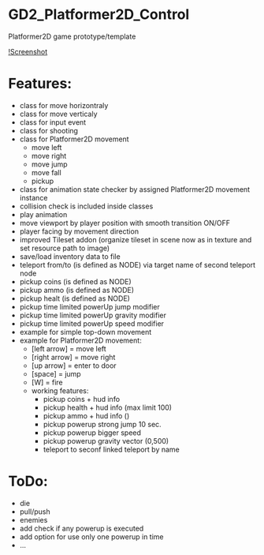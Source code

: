 # GD2_Platformer2D_Control

Platformer2D game prototype/template

[!Screenshot](../master/screenshots/AGFX_Platform2D_screen1.PNG)

# Features:

- class for move horizontraly
- class for move verticaly
- class for input event
- class for shooting
- class for Platformer2D movement
    - move left
    - move right
    - move jump
    - move fall
    - pickup
- class for animation state checker by assigned Platformer2D movement instance
- collision check is included inside classes
- play animation
- move viewport by player position with smooth transition ON/OFF
- player facing by movement direction
- improved Tileset addon (organize tileset in scene now as in texture and set resource path to image)
- save/load inventory data to file
- teleport from/to (is defined as NODE) via target name of second teleport node
- pickup coins (is defined as NODE)
- pickup ammo (is defined as NODE)
- pickup healt (is defined as NODE)
- pickup time limited powerUp jump modifier 
- pickup time limited powerUp gravity modifier 
- pickup time limited powerUp speed modifier 
- example for simple top-down movement
- example for Platformer2D movement:
    - [left arrow] = move left
    - [right arrow] = move right
    - [up arrow] = enter to door
    - [space] = jump
    - [W] = fire
    - working features:
        - pickup coins + hud info
        - pickup health + hud info (max limit 100)
        - pickup ammo + hud info ()
        - pickup powerup strong jump 10 sec.
        - pickup powerup bigger speed
        - pickup powerup gravity vector (0,500)
        - teleport to seconf linked teleport by name

    
# ToDo:

- die
- pull/push
- enemies
- add check if any powerup is executed
- add option for use only one powerup in time
- ...
